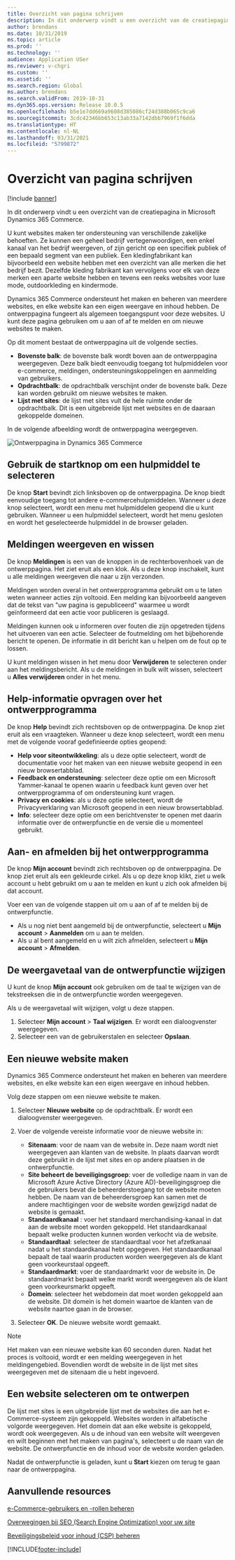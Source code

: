 ```yaml
---
title: Overzicht van pagina schrijven
description: In dit onderwerp vindt u een overzicht van de creatiepagina in Microsoft Dynamics 365 Commerce.
author: brendans
ms.date: 10/31/2019
ms.topic: article
ms.prod: ''
ms.technology: ''
audience: Application USer
ms.reviewer: v-chgri
ms.custom: ''
ms.assetid: ''
ms.search.region: Global
ms.author: brendans
ms.search.validFrom: 2019-10-31
ms.dyn365.ops.version: Release 10.0.5
ms.openlocfilehash: b5e1e7dd669a9608d385086cf24d388b065c9ca6
ms.sourcegitcommit: 3cdc42346bb653c13ab33a7142dbb7969f1f6dda
ms.translationtype: HT
ms.contentlocale: nl-NL
ms.lasthandoff: 03/31/2021
ms.locfileid: "5799872"
---
```

# <a name="authoring-page-overview"></a>Overzicht van pagina schrijven

  
 [!include [banner](includes/banner.md)]

In dit onderwerp vindt u een overzicht van de creatiepagina in Microsoft Dynamics 365 Commerce.

U kunt websites maken ter ondersteuning van verschillende zakelijke behoeften. Ze kunnen een geheel bedrijf vertegenwoordigen, een enkel kanaal van het bedrijf weergeven, of zijn gericht op een specifiek publiek of een bepaald segment van een publiek. Een kledingfabrikant kan bijvoorbeeld een website hebben met een overzicht van alle merken die het bedrijf bezit. Dezelfde kleding fabrikant kan vervolgens voor elk van deze merken een aparte website hebben en tevens een reeks websites voor luxe mode, outdoorkleding en kindermode.

Dynamics 365 Commerce ondersteunt het maken en beheren van meerdere websites, en elke website kan een eigen weergave en inhoud hebben. De ontwerppagina fungeert als algemeen toegangspunt voor deze websites. U kunt deze pagina gebruiken om u aan of af te melden en om nieuwe websites te maken.

Op dit moment bestaat de ontwerppagina uit de volgende secties.

- **Bovenste balk**: de bovenste balk wordt boven aan de ontwerppagina weergegeven. Deze balk biedt eenvoudig toegang tot hulpmiddelen voor e-commerce, meldingen, ondersteuningskoppelingen en aanmelding van gebruikers.
- **Opdrachtbalk**: de opdrachtbalk verschijnt onder de bovenste balk. Deze kan worden gebruikt om nieuwe websites te maken.
- **Lijst met sites**: de lijst met sites vult de hele ruimte onder de opdrachtbalk. Dit is een uitgebreide lijst met websites en de daaraan gekoppelde domeinen.

In de volgende afbeelding wordt de ontwerppagina weergegeven.

![Ontwerppagina in Dynamics 365 Commerce](../commerce/media/authoring_tools_01.png)

## <a name="use-the-home-button-to-select-a-tool"></a>Gebruik de startknop om een hulpmiddel te selecteren

De knop **Start** bevindt zich linksboven op de ontwerppagina. De knop biedt eenvoudige toegang tot andere e-commercehulpmiddelen. Wanneer u deze knop selecteert, wordt een menu met hulpmiddelen geopend die u kunt gebruiken. Wanneer u een hulpmiddel selecteert, wordt het menu gesloten en wordt het geselecteerde hulpmiddel in de browser geladen.

## <a name="view-and-clear-notifications"></a>Meldingen weergeven en wissen

De knop **Meldingen** is een van de knoppen in de rechterbovenhoek van de ontwerppagina. Het ziet eruit als een klok. Als u deze knop inschakelt, kunt u alle meldingen weergeven die naar u zijn verzonden.

Meldingen worden overal in het ontwerpprogramma gebruikt om u te laten weten wanneer acties zijn voltooid. Een melding kan bijvoorbeeld aangeven dat de tekst van "uw pagina is gepubliceerd" waarmee u wordt geïnformeerd dat een actie voor publiceren is geslaagd.

Meldingen kunnen ook u informeren over fouten die zijn opgetreden tijdens het uitvoeren van een actie. Selecteer de foutmelding om het bijbehorende bericht te openen. De informatie in dit bericht kan u helpen om de fout op te lossen.

U kunt meldingen wissen in het menu door **Verwijderen** te selecteren onder aan het meldingsbericht. Als u de meldingen in bulk wilt wissen, selecteert u **Alles verwijderen** onder in het menu.

## <a name="get-help-with-the-authoring-tool"></a>Help-informatie opvragen over het ontwerpprogramma

De knop **Help** bevindt zich rechtsboven op de ontwerppagina. De knop ziet eruit als een vraagteken. Wanneer u deze knop selecteert, wordt een menu met de volgende vooraf gedefinieerde opties geopend:

- **Help voor siteontwikkeling**: als u deze optie selecteert, wordt de documentatie voor het maken van een nieuwe website geopend in een nieuw browsertabblad.
- **Feedback en ondersteuning**: selecteer deze optie om een Microsoft Yammer-kanaal te openen waarin u feedback kunt geven over het ontwerpprogramma of om ondersteuning kunt vragen.
- **Privacy en cookies**: als u deze optie selecteert, wordt de Privacyverklaring van Microsoft geopend in een nieuw browsertabblad.
- **Info**: selecteer deze optie om een berichtvenster te openen met daarin informatie over de ontwerpfunctie en de versie die u momenteel gebruikt.

## <a name="sign-in-to-and-out-of-the-authoring-tool"></a>Aan- en afmelden bij het ontwerpprogramma

De knop **Mijn account** bevindt zich rechtsboven op de ontwerppagina. De knop ziet eruit als een gekleurde cirkel. Als u op deze knop klikt, ziet u welk account u hebt gebruikt om u aan te melden en kunt u zich ook afmelden bij dat account.

Voer een van de volgende stappen uit om u aan of af te melden bij de ontwerpfunctie.

- Als u nog niet bent aangemeld bij de ontwerpfunctie, selecteert u **Mijn account** \> **Aanmelden** om u aan te melden.
- Als u al bent aangemeld en u wilt zich afmelden, selecteert u **Mijn account** \> **Afmelden**.

## <a name="change-the-display-language-of-the-authoring-tool"></a>De weergavetaal van de ontwerpfunctie wijzigen

U kunt de knop **Mijn account** ook gebruiken om de taal te wijzigen van de tekstreeksen die in de ontwerpfunctie worden weergegeven.

Als u de weergavetaal wilt wijzigen, volgt u deze stappen.

1. Selecteer **Mijn account** \> **Taal wijzigen**. Er wordt een dialoogvenster weergegeven.
1. Selecteer een van de gebruikerstalen en selecteer **Opslaan**.

## <a name="create-a-new-website"></a>Een nieuwe website maken

Dynamics 365 Commerce ondersteunt het maken en beheren van meerdere websites, en elke website kan een eigen weergave en inhoud hebben.

Volg deze stappen om een nieuwe website te maken.

1. Selecteer **Nieuwe website** op de opdrachtbalk. Er wordt een dialoogvenster weergegeven.
2. Voer de volgende vereiste informatie voor de nieuwe website in:

    - **Sitenaam**: voor de naam van de website in. Deze naam wordt niet weergegeven aan klanten van de website. In plaats daarvan wordt deze gebruikt in de lijst met sites en op andere plaatsen in de ontwerpfunctie.
    - **Site beheert de beveiligingsgroep**: voer de volledige naam in van de Microsoft Azure Active Directory (Azure AD)-beveiligingsgroep die de gebruikers bevat die beheerderstoegang tot de website moeten hebben. De naam van de beheerdersgroep kan samen met de andere machtigingen voor de website worden gewijzigd nadat de website is gemaakt.
    - **Standaardkanaal** : voer het standaard merchandising-kanaal in dat aan de website moet worden gekoppeld. Het standaardkanaal bepaalt welke producten kunnen worden verkocht via de website.
    - **Standaardtaal**: selecteer de standaardtaal voor het afzetkanaal nadat u het standaardkanaal hebt opgegeven. Het standaardkanaal bepaalt de taal waarin producten worden weergegeven als de klant geen voorkeurstaal opgeeft.
    - **Standaardmarkt**: voer de standaardmarkt voor de website in. De standaardmarkt bepaalt welke markt wordt weergegeven als de klant geen voorkeursmarkt opgeeft.
    - **Domein**: selecteer het webdomein dat moet worden gekoppeld aan de website. Dit domein is het domein waartoe de klanten van de website naartoe gaan in de browser.

1. Selecteer **OK**. De nieuwe website wordt gemaakt.

> [!NOTE]
> Het maken van een nieuwe website kan 60 seconden duren. Nadat het proces is voltooid, wordt er een melding weergegeven in het meldingengebied. Bovendien wordt de website in de lijst met sites weergegeven met de sitenaam die u hebt ingevoerd.

## <a name="select-a-website-to-author"></a>Een website selecteren om te ontwerpen

De lijst met sites is een uitgebreide lijst met de websites die aan het e-Commerce-systeem zijn gekoppeld. Websites worden in alfabetische volgorde weergegeven. Het domein dat aan elke website is gekoppeld, wordt ook weergegeven. Als u de inhoud van een website wilt weergeven en wilt beginnen met het maken van pagina's, selecteert u de naam van de website. De ontwerpfunctie en de inhoud voor de website worden geladen.

Nadat de ontwerpfunctie is geladen, kunt u **Start** kiezen om terug te gaan naar de ontwerppagina.

## <a name="additional-resources"></a>Aanvullende resources

[e-Commerce-gebruikers en -rollen beheren](manage-ecommerce-users-roles.md)

[Overwegingen bij SEO (Search Engine Optimization) voor uw site](search-engine-optimization-considerations.md)

[Beveiligingsbeleid voor inhoud (CSP) beheren](manage-csp.md)


[!INCLUDE[footer-include](../includes/footer-banner.md)]

